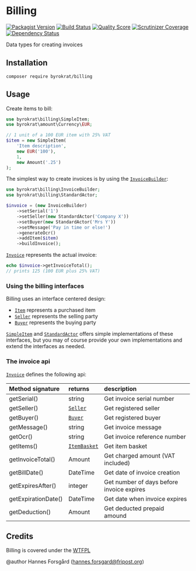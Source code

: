 Billing
=======

[![Packagist Version](https://img.shields.io/packagist/v/byrokrat/billing.svg?style=flat-square)](https://packagist.org/packages/byrokrat/billing)
[![Build Status](https://img.shields.io/travis/byrokrat/billing/master.svg?style=flat-square)](https://travis-ci.org/byrokrat/billing)
[![Quality Score](https://img.shields.io/scrutinizer/g/byrokrat/billing.svg?style=flat-square)](https://scrutinizer-ci.com/g/byrokrat/billing)
[![Scrutinizer Coverage](https://img.shields.io/scrutinizer/coverage/g/byrokrat/billing.svg?style=flat-square)](https://scrutinizer-ci.com/g/byrokrat/billing/?branch=master)
[![Dependency Status](https://img.shields.io/gemnasium/byrokrat/billing.svg?style=flat-square)](https://gemnasium.com/byrokrat/billing)

Data types for creating invoices

Installation
------------
```shell
composer require byrokrat/billing
```

Usage
-----
Create items to bill:

```php
use byrokrat\billing\SimpleItem;
use byrokrat\amount\Currency\EUR;

// 1 unit of a 100 EUR item with 25% VAT
$item = new SimpleItem(
    'Item description',
    new EUR('100'),
    1,
    new Amount('.25')
);
```

The simplest way to create invoices is by using the [`InvoiceBuilder`](/src/InvoiceBuilder.php):

```php
use byrokrat\billing\InvoiceBuilder;
use byrokrat\billing\StandardActor;

$invoice = (new InvoiceBuilder)
    ->setSerial('1')
    ->setSeller(new StandardActor('Company X'))
    ->setBuyer(new StandardActor('Mrs Y'))
    ->setMessage('Pay in time or else!')
    ->generateOcr()
    ->addItem($item)
    ->buildInvoice();
```

[`Invoice`](/src/Invoice.php) represents the actual invoice:

```php
echo $invoice->getInvoiceTotal();
// prints 125 (100 EUR plus 25% VAT)
```

### Using the billing interfaces

Billing uses an interface centered design:

* [`Item`](/src/Item.php) represents a purchased item
* [`Seller`](/src/Seller.php) represents the selling party
* [`Buyer`](/src/Buyer.php) represents the buying party

[`SimpleItem`](/src/SimpleItem.php) and [`StandardActor`](/src/StandardActor.php)
offers simple implementations of these interfaces, but you may of course provide your
own implementations and extend the interfaces as needed.

### The invoice api

[`Invoice`](/src/Invoice.php) defines the following api:

Method signature    | returns                             | description
:------------------ | :---------------------------------- | :------------------------------------------
getSerial()         | string                              | Get invoice serial number
getSeller()         | [`Seller`](/src/Seller.php)         | Get registered seller
getBuyer()          | [`Buyer`](/src/Buyer.php)           | Get registered buyer
getMessage()        | string                              | Get invoice message
getOcr()            | string                              | Get invoice reference number
getItems()          | [`ItemBasket`](/src/ItemBasket.php) | Get item basket
getInvoiceTotal()   | Amount                              | Get charged amount (VAT included)
getBillDate()       | DateTime                            | Get date of invoice creation
getExpiresAfter()   | integer                             | Get number of days before invoice expires
getExpirationDate() | DateTime                            | Get date when invoice expires
getDeduction()      | Amount                              | Get deducted prepaid amound

Credits
-------
Billing is covered under the [WTFPL](http://www.wtfpl.net/)

@author Hannes Forsgård (hannes.forsgard@fripost.org)

